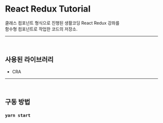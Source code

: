 # React Redux Tutorial

클래스 컴포넌트 형식으로 진행된 생활코딩 React Redux 강좌를  
함수형 컴포넌트로 작업한 코드의 저장소.

---

<br>

## 사용된 라이브러리

- CRA

---

<br>

## 구동 방법

### `yarn start`
